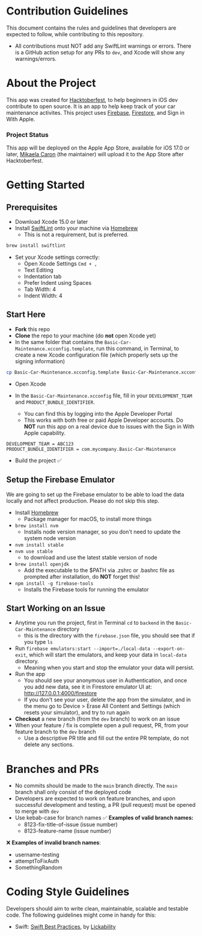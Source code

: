 # Contribution Guidelines
This document contains the rules and guidelines that developers are expected to follow, while contributing to this repository.

* All contributions must NOT add any SwiftLint warnings or errors. There is a GitHub action setup for any PRs to `dev`, and Xcode will show any warnings/errors.

# About the Project
This app was created for [Hacktoberfest](https://hacktoberfest.com/), to help beginners in iOS dev contribute to open source. It is an app to help keep track of your car maintenance activites. This project uses [Firebase](https://firebase.google.com), [Firestore](https://firebase.google.com/products/firestore), and Sign in With Apple.

### Project Status
This app will be deployed on the Apple App Store, available for iOS 17.0 or later, [Mikaela Caron](https://github.com/mikaelacaron) (the maintainer) will upload it to the App Store after Hacktoberfest.

# Getting Started
## Prerequisites
* Download Xcode 15.0 or later
* Install [SwiftLint](https://github.com/realm/SwiftLint) onto your machine via [Homebrew](https://brew.sh/)
   * This is not a requirement, but is preferred.
```sh
brew install swiftlint
```
* Set your Xcode settings correctly:
   * Open Xcode Settings `Cmd + ,`
   * Text Editing
   * Indentation tab
   * Prefer Indent using Spaces
   * Tab Width: 4
   * Indent Width: 4

## Start Here
* **Fork** this repo
* **Clone** the repo to your machine (do **not** open Xcode yet)
* In the same folder that contains the `Basic-Car-Maintenance.xcconfig.template`, run this command, in Terminal, to create a new Xcode configuration file (which properly sets up the signing information)

```sh
cp Basic-Car-Maintenance.xcconfig.template Basic-Car-Maintenance.xcconfig
```

* Open Xcode

* In the `Basic-Car-Maintenance.xcconfig` file, fill in your `DEVELOPMENT_TEAM` and `PRODUCT_BUNDLE_IDENTIFIER`.
   * You can find this by logging into the Apple Developer Portal
   * This works with both free or paid Apple Developer accounts. Do **NOT** run this app on a real device due to issues with the Sign in With Apple capability.
```
DEVELOPMENT_TEAM = ABC123
PRODUCT_BUNDLE_IDENTIFIER = com.mycompany.Basic-Car-Maintenance
```

* Build the project ✅

## Setup the Firebase Emulator
We are going to set up the Firebase emulator to be able to load the data locally and not affect production. Please do not skip this step.
* Install [Homebrew](https://brew.sh/)
   * Package manager for macOS, to install more things
* `brew install nvm`
   * Installs node version manager, so you don't need to update the system node version
* `nvm install stable`
* `nvm use stable`
   * to download and use the latest stable version of node
* `brew install openjdk`
   * Add the executable to the $PATH via .zshrc or .bashrc file as prompted after installation, do **NOT** forget this!
* `npm install -g firebase-tools`
   * Installs the Firebase tools for running the emulator


## Start Working on an Issue
* Anytime you run the project, first in Terminal `cd` to `backend` in the `Basic-Car-Maintenance` directory
   * this is the directory with the `firebase.json` file, you should see that if you type `ls`
* Run `firebase emulators:start --import=./local-data --export-on-exit`, which will start the emulators, and keep your data in `local-data` directory.
   * Meaning when you start and stop the emulator your data will persist.
* Run the app
   * You should see your anonymous user in Authentication, and once you add new data, see it in Firestore emulator UI at: http://127.0.0.1:4000/firestore
   * If you don't see your user, delete the app from the simulator, and in the menu go to Device > Erase All Content and Settings (which resets your simulator), and try to run again
* **Checkout** a new branch (from the `dev` branch) to work on an issue
* When your feature / fix is complete open a pull request, PR, from your feature branch to the `dev` branch
   * Use a descriptive PR title and fill out the entire PR template, do not delete any sections.

# Branches and PRs
* No commits should be made to the `main` branch directly. The `main` branch shall only consist of the deployed code
* Developers are expected to work on feature branches, and upon successful development and testing, a PR (pull request) must be opened to merge with `dev`
* Use kebab-case for branch names
✅ **Examples of valid branch names:**
   * 8123-fix-title-of-issue (issue number)
   * 8123-feature-name (issue number)
  
❌ **Examples of invalid branch names**:
   * username-testing
   * attemptToFixAuth
   * SomethingRandom

# Coding Style Guidelines
Developers should aim to write clean, maintainable, scalable and testable code. The following guidelines might come in handy for this:
* Swift: [Swift Best Practices](https://github.com/Lickability/swift-best-practices), by [Lickability](https://lickability.com)
